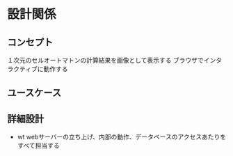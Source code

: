 # 設計関係

## コンセプト

１次元のセルオートマトンの計算結果を画像として表示する
ブラウザでインタラクティブに動作する

## ユースケース

## 詳細設計

- wt
webサーバーの立ち上げ、内部の動作、データベースのアクセスあたりをすべて担当する
